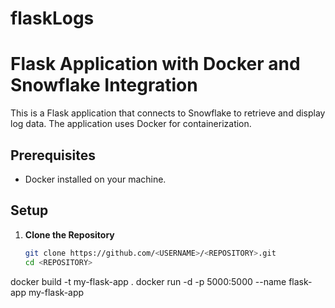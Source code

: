 # flaskLogs

# Flask Application with Docker and Snowflake Integration

This is a Flask application that connects to Snowflake to retrieve and display log data. The application uses Docker for containerization.

## Prerequisites

- Docker installed on your machine.

## Setup

1. **Clone the Repository**

   ```bash
   git clone https://github.com/<USERNAME>/<REPOSITORY>.git
   cd <REPOSITORY>
docker build -t my-flask-app .
docker run -d -p 5000:5000 --name flask-app my-flask-app
